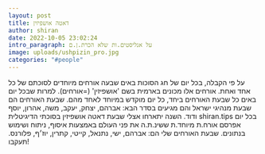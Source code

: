 ```yaml
---
layout: post
title: דאטה אושפיזין
author: shiran
date: 2022-10-05 23:02:24
intro_paragraph: על אנליסטים.ות שלא הכרת.ן.ם
image: uploads/ushpizin_pro.jpg
categories: "#people"
---
```

על פי הקבלה, בכל יום של חג הסוכות באים שבעה אורחים מיוחדים לסוכתם של כל אחד ואחת. אורחים אלו מכונים בארמית בשם 'אושפיזין' (=אורחים).  למרות שבכל יום באים כל שבעת האורחים ביחד, כל יום מוקדש במיוחד לאחד מהם. שבעת האורחים הם שבעת מנהיגי ישראל והם מגיעים בסדר הבא: אברהם, יצחק, יעקב, משה, אהרון, יוסף ודוד.
השנה יתארחו אצלי שבעת דאטה אושפיזין בסוכתי הדיגיטלית shiran.tips 
בכל יום אפרסם אורח.ת מיוחד.ת ששינ.ת.ה את פני העולם באמצעות איסוף, ניתוח ושימוש בנתונים. 
שבעת האורחים שלי הם: אברהם, ישי, נתנאל, קייטי, קתרין, יוז׳ף, פלורנס. 
תעקבו!

